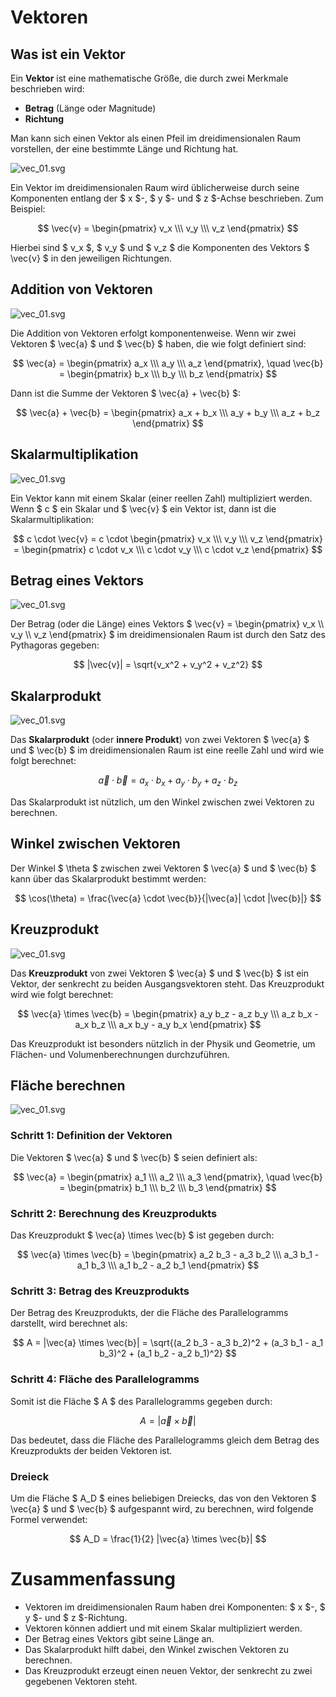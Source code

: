 # Vektoren

## Was ist ein Vektor

Ein **Vektor** ist eine mathematische Größe, die durch zwei Merkmale beschrieben wird:

- **Betrag** (Länge oder Magnitude)
- **Richtung**

Man kann sich einen Vektor als einen Pfeil im dreidimensionalen Raum vorstellen, der eine bestimmte Länge und Richtung hat.

![vec_01.svg](/docs/img/vec_01.svg)

Ein Vektor im dreidimensionalen Raum wird üblicherweise durch seine Komponenten entlang der $ x $-, $ y $- und $ z $-Achse beschrieben. Zum Beispiel:

$$
\vec{v} = \begin{pmatrix} v_x \\\ v_y \\\ v_z \end{pmatrix}
$$

Hierbei sind $ v_x $, $ v_y $ und $ v_z $ die Komponenten des Vektors $ \vec{v} $ in den jeweiligen Richtungen.

## Addition von Vektoren

![vec_01.svg](/docs/img/vec_add.svg)

Die Addition von Vektoren erfolgt komponentenweise. Wenn wir zwei Vektoren $ \vec{a} $ und $ \vec{b} $ haben, die wie folgt definiert sind:

$$
\vec{a} = \begin{pmatrix} a_x \\\ a_y \\\ a_z \end{pmatrix}, \quad \vec{b} = \begin{pmatrix} b_x \\\ b_y \\\ b_z \end{pmatrix}
$$

Dann ist die Summe der Vektoren $ \vec{a} + \vec{b} $:

$$
\vec{a} + \vec{b} = \begin{pmatrix} a_x + b_x \\\ a_y + b_y \\\ a_z + b_z \end{pmatrix}
$$

## Skalarmultiplikation

![vec_01.svg](/docs/img/vec_scalar.svg)

Ein Vektor kann mit einem Skalar (einer reellen Zahl) multipliziert werden. Wenn $ c $ ein Skalar und $ \vec{v} $ ein Vektor ist, dann ist die Skalarmultiplikation:

$$
c \cdot \vec{v} = c \cdot \begin{pmatrix} v_x \\\ v_y \\\ v_z \end{pmatrix} = \begin{pmatrix} c \cdot v_x \\\ c \cdot v_y \\\ c \cdot v_z \end{pmatrix}
$$

## Betrag eines Vektors

![vec_01.svg](/docs/img/vec_amount.svg)

Der Betrag (oder die Länge) eines Vektors $ \vec{v} = \begin{pmatrix} v_x \\\ v_y \\\ v_z \end{pmatrix} $ im dreidimensionalen Raum ist durch den Satz des Pythagoras gegeben:

$$
|\vec{v}| = \sqrt{v_x^2 + v_y^2 + v_z^2}
$$

## Skalarprodukt

![vec_01.svg](/docs/img/vec_product.svg)

Das **Skalarprodukt** (oder **innere Produkt**) von zwei Vektoren $ \vec{a} $ und $ \vec{b} $ im dreidimensionalen Raum ist eine reelle Zahl und wird wie folgt berechnet:

$$
\vec{a} \cdot \vec{b} = a_x \cdot b_x + a_y \cdot b_y + a_z \cdot b_z
$$

Das Skalarprodukt ist nützlich, um den Winkel zwischen zwei Vektoren zu berechnen.

## Winkel zwischen Vektoren

Der Winkel $ \theta $ zwischen zwei Vektoren $ \vec{a} $ und $ \vec{b} $ kann über das Skalarprodukt bestimmt werden:

$$
\cos(\theta) = \frac{\vec{a} \cdot \vec{b}}{|\vec{a}| \cdot |\vec{b}|}
$$

## Kreuzprodukt

![vec_01.svg](/docs/img/vec_cross.svg)

Das **Kreuzprodukt** von zwei Vektoren $ \vec{a} $ und $ \vec{b} $ ist ein Vektor, der senkrecht zu beiden Ausgangsvektoren steht. Das Kreuzprodukt wird wie folgt berechnet:

$$
\vec{a} \times \vec{b} = \begin{pmatrix} a_y b_z - a_z b_y \\\ a_z b_x - a_x b_z \\\ a_x b_y - a_y b_x \end{pmatrix}
$$

Das Kreuzprodukt ist besonders nützlich in der Physik und Geometrie, um Flächen- und Volumenberechnungen durchzuführen.

## Fläche berechnen

![vec_01.svg](/docs/img/vec_area.svg)

### Schritt 1: Definition der Vektoren

Die Vektoren $ \vec{a} $ und $ \vec{b} $ seien definiert als:

$$
\vec{a} =
\begin{pmatrix}
a_1 \\\
a_2 \\\
a_3
\end{pmatrix}, \quad
\vec{b} =
\begin{pmatrix}
b_1 \\\
b_2 \\\
b_3
\end{pmatrix}
$$

### Schritt 2: Berechnung des Kreuzprodukts

Das Kreuzprodukt $ \vec{a} \times \vec{b} $ ist gegeben durch:

$$
\vec{a} \times \vec{b} =
\begin{pmatrix}
a_2 b_3 - a_3 b_2 \\\
a_3 b_1 - a_1 b_3 \\\
a_1 b_2 - a_2 b_1
\end{pmatrix}
$$

### Schritt 3: Betrag des Kreuzprodukts

Der Betrag des Kreuzprodukts, der die Fläche des Parallelogramms darstellt, wird berechnet als:

$$
A = |\vec{a} \times \vec{b}| = \sqrt{(a_2 b_3 - a_3 b_2)^2 + (a_3 b_1 - a_1 b_3)^2 + (a_1 b_2 - a_2 b_1)^2}
$$

### Schritt 4: Fläche des Parallelogramms

Somit ist die Fläche $ A $ des Parallelogramms gegeben durch:

$$
A = |\vec{a} \times \vec{b}|
$$

Das bedeutet, dass die Fläche des Parallelogramms gleich dem Betrag des Kreuzprodukts der beiden Vektoren ist.

### Dreieck

Um die Fläche $ A_D $ eines beliebigen Dreiecks, das von den Vektoren $ \vec{a} $ und $ \vec{b} $ aufgespannt wird, zu berechnen, wird folgende Formel verwendet:

$$
A_D = \frac{1}{2} |\vec{a} \times \vec{b}|
$$

# Zusammenfassung

- Vektoren im dreidimensionalen Raum haben drei Komponenten: $ x $-, $ y $- und $ z $-Richtung.
- Vektoren können addiert und mit einem Skalar multipliziert werden.
- Der Betrag eines Vektors gibt seine Länge an.
- Das Skalarprodukt hilft dabei, den Winkel zwischen Vektoren zu berechnen.
- Das Kreuzprodukt erzeugt einen neuen Vektor, der senkrecht zu zwei gegebenen Vektoren steht.
